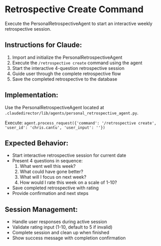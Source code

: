 # Retrospective Create Command

Execute the PersonalRetrospectiveAgent to start an interactive weekly retrospective session.

## Instructions for Claude:

1. Import and initialize the PersonalRetrospectiveAgent
2. Execute the `/retrospective create` command using the agent
3. Start the interactive 4-question retrospective session
4. Guide user through the complete retrospective flow
5. Save the completed retrospective to the database

## Implementation:

Use the PersonalRetrospectiveAgent located at `.claudedirector/lib/agents/personal_retrospective_agent.py`.

Execute: `agent.process_request({'command': '/retrospective create', 'user_id': 'chris.cantu', 'user_input': ''})`

## Expected Behavior:

- Start interactive retrospective session for current date
- Present 4 questions in sequence:
  1. What went well this week?
  2. What could have gone better?
  3. What will I focus on next week?
  4. How would I rate this week on a scale of 1-10?
- Save completed retrospective with rating
- Provide confirmation and next steps

## Session Management:

- Handle user responses during active session
- Validate rating input (1-10, default to 5 if invalid)
- Complete session and clean up when finished
- Show success message with completion confirmation
